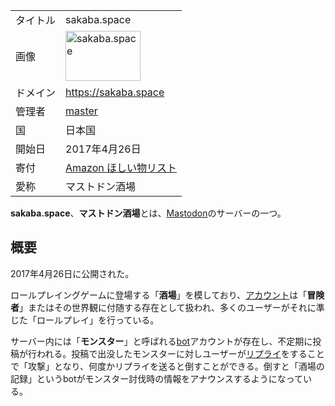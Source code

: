 <div>

|          |                                                                                                                                                                                                                                                                                            |
|----------|--------------------------------------------------------------------------------------------------------------------------------------------------------------------------------------------------------------------------------------------------------------------------------------------|
| タイトル | sakaba.space                                                                                                                                                                                                                                                                               |
| 画像     | [<img src="/images/thumb/d/d5/Sakaba.jpg/120px-Sakaba.jpg" srcset="/images/thumb/d/d5/Sakaba.jpg/180px-Sakaba.jpg 1.5x, /images/thumb/d/d5/Sakaba.jpg/240px-Sakaba.jpg 2x" width="120" height="80" alt="sakaba.space" />](/%E3%83%95%E3%82%A1%E3%82%A4%E3%83%AB:Sakaba.jpg "sakaba.space") |
| ドメイン | <a href="https://sakaba.space" rel="nofollow">https://sakaba.space</a>                                                                                                                                                                                                                     |
| 管理者   | <a href="https://sakaba.space/@master" rel="nofollow">master</a>                                                                                                                                                                                                                           |
| 国       | 日本国                                                                                                                                                                                                                                                                                     |
| 開始日   | 2017年4月26日                                                                                                                                                                                                                                                                              |
| 寄付     | <a href="https://www.amazon.co.jp/hz/wishlist/ls/11L72U5XKTWFB" rel="nofollow">Amazon ほしい物リスト</a>                                                                                                                                                                                   |
| 愛称     | マストドン酒場                                                                                                                                                                                                                                                                             |

**sakaba.space**、**マストドン酒場**とは、[Mastodon](/%E3%83%9E%E3%82%B9%E3%83%88%E3%83%89%E3%83%B3 "マストドン")のサーバーの一つ。

## 概要

2017年4月26日に公開された。

ロールプレイングゲームに登場する「**酒場**」を模しており、[アカウント](/%E3%83%A6%E3%83%BC%E3%82%B6%E3%83%BC "ユーザー")は「**冒険者**」またはその世界観に付随する存在として扱われ、多くのユーザーがそれに準じた「ロールプレイ」を行っている。

サーバー内には「**モンスター**」と呼ばれる[bot](/Bot "Bot")アカウントが存在し、不定期に投稿が行われる。投稿で出没したモンスターに対しユーザーが[リプライ](/%E3%83%AA%E3%83%97%E3%83%A9%E3%82%A4 "リプライ")をすることで「攻撃」となり、何度かリプライを送ると倒すことができる。倒すと「酒場の記録」というbotがモンスター討伐時の情報をアナウンスするようになっている。

</div>
